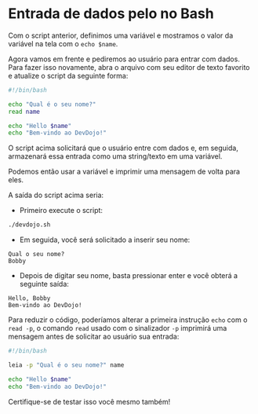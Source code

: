 # Entrada de dados pelo no Bash

Com o script anterior, definimos uma variável e mostramos o valor da variável na tela com o `echo $name`.

Agora vamos em frente e pediremos ao usuário para entrar com dados. Para fazer isso novamente, abra o arquivo com seu editor de texto favorito e atualize o script da seguinte forma:

```bash
#!/bin/bash

echo "Qual é o seu nome?"
read name

echo "Hello $name"
echo "Bem-vindo ao DevDojo!"
```

O script acima solicitará que o usuário entre com dados e, em seguida, armazenará essa entrada como uma string/texto em uma variável.

Podemos então usar a variável e imprimir uma mensagem de volta para eles.

A saída do script acima seria:

* Primeiro execute o script:

```bash
./devdojo.sh
```

* Em seguida, você será solicitado a inserir seu nome:

```
Qual o seu nome?
Bobby
```

* Depois de digitar seu nome, basta pressionar enter e você obterá a seguinte saída:

```
Hello, Bobby
Bem-vindo ao DevDojo!
```

Para reduzir o código, poderíamos alterar a primeira instrução `echo` com o `read -p`, o comando `read` usado com o sinalizador `-p` imprimirá uma mensagem antes de solicitar ao usuário sua entrada:

```bash
#!/bin/bash

leia -p "Qual é o seu nome?" name

echo "Hello $name"
echo "Bem-vindo ao DevDojo!"
```

Certifique-se de testar isso você mesmo também!
